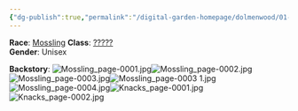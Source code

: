 ```yaml
---
{"dg-publish":true,"permalink":"/digital-garden-homepage/dolmenwood/01-player-characters/mossling/"}
---
```


**Race**: [Mossling](https://www.dolmenwood.necroticgnome.com/rules/doku.php?id=mossling) 
**Class**: [?????](https://www.dolmenwood.necroticgnome.com/rules/doku.php?id=start)  
**Gender**: Unisex

**Backstory**: ![Mossling_page-0001.jpg](/img/user/Digital%20Garden%20Homepage/Dolmenwood/99.%20Images-PDFs/Mossling_page-0001.jpg)![Mossling_page-0002.jpg](/img/user/Digital%20Garden%20Homepage/Dolmenwood/99.%20Images-PDFs/Mossling_page-0002.jpg)![Mossling_page-0003.jpg](/img/user/Digital%20Garden%20Homepage/Dolmenwood/99.%20Images-PDFs/Mossling_page-0003.jpg)![Mossling_page-0003 1.jpg](/img/user/Digital%20Garden%20Homepage/Dolmenwood/99.%20Images-PDFs/Mossling_page-0003%201.jpg)![Mossling_page-0004.jpg](/img/user/Digital%20Garden%20Homepage/Dolmenwood/99.%20Images-PDFs/Mossling_page-0004.jpg)![Knacks_page-0001.jpg](/img/user/Digital%20Garden%20Homepage/Dolmenwood/99.%20Images-PDFs/Knacks_page-0001.jpg)![Knacks_page-0002.jpg](/img/user/Digital%20Garden%20Homepage/Dolmenwood/99.%20Images-PDFs/Knacks_page-0002.jpg)